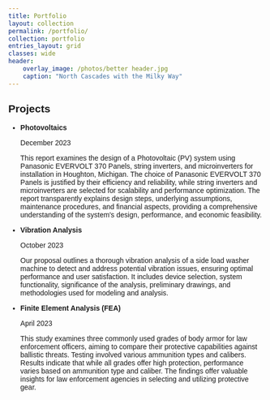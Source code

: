 ```yaml
---
title: Portfolio
layout: collection
permalink: /portfolio/
collection: portfolio
entries_layout: grid
classes: wide
header:
    overlay_image: /photos/better header.jpg
    caption: "North Cascades with the Milky Way"
---
```


<html>


<style>
        body {
            font-family: Arial, sans-serif;
            margin: 0px;
        }
        .title {
            font-weight: bold;
        }
        .experience {
            margin-bottom: 20px;
        }
        .image {
            float: right; /* Float the image to the right */
            width: 375px; /* Set the width of the image as desired */
        }
</style>
<body>


<div class="content">
    <div class="experience">
        <h2>Projects</h2>
        <ul>
            <li>
                <strong>Photovoltaics</strong> <a href="/assets/docs/Photovoltaics_Project.pdf" target="_blank"><i class="fa fa-link" aria-hidden="true"></i></a>
                <p><span class="date">December 2023</span></p>
                <p>This report examines the design of a Photovoltaic (PV) system using Panasonic EVERVOLT 370 Panels, string inverters, and microinverters for installation in Houghton, Michigan. The choice of Panasonic EVERVOLT 370 Panels is justified by their efficiency and reliability, while string inverters and microinverters are selected for scalability and performance optimization. The report transparently explains design steps, underlying assumptions, maintenance procedures, and financial aspects, providing a comprehensive understanding of the system's design, performance, and economic feasibility.</p>
            </li>
            <li>
                <strong>Vibration Analysis</strong> <a href="/assets/docs/Vibration_Analysis.pdf" target="_blank"><i class="fa fa-link" aria-hidden="true"></i></a>
                <p><span class="date">October 2023</span></p>
                <p>Our proposal outlines a thorough vibration analysis of a side load washer machine to detect and address potential vibration issues, ensuring optimal performance and user satisfaction. It includes device selection, system functionality, significance of the analysis, preliminary drawings, and methodologies used for modeling and analysis.</p>
            </li>
            <li>
                <strong>Finite Element Analysis (FEA)</strong> <a href="/assets/docs/FEA_Final_Paper.pdf" target="_blank"><i class="fa fa-link" aria-hidden="true"></i></a>
                <p><span class="date">April 2023</span></p>
                <p>This study examines three commonly used grades of body armor for law enforcement officers, aiming to compare their protective capabilities against ballistic threats. Testing involved various ammunition types and calibers. Results indicate that while all grades offer high protection, performance varies based on ammunition type and caliber. The findings offer valuable insights for law enforcement agencies in selecting and utilizing protective gear.</p>
            </li>
        </ul>
    </div>
</div>